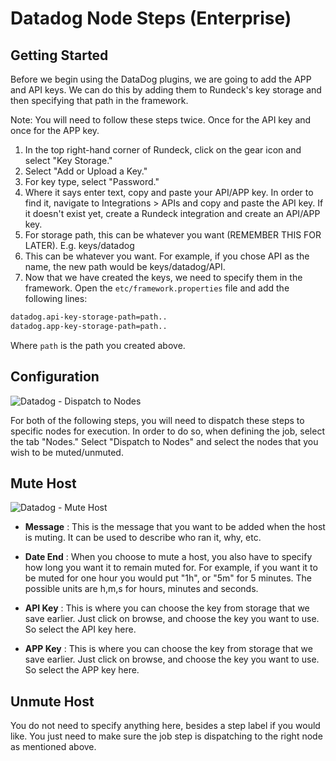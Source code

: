 # Datadog Node Steps (Enterprise)

## Getting Started

Before we begin using the DataDog plugins, we are going to add the APP and API keys. We can do this by adding them to Rundeck's key storage and then specifying that path in the framework. 

Note: You will need to follow these steps twice. Once for the API key and once for the APP key. 

1. In the top right-hand corner of Rundeck, click on the gear icon and select "Key Storage."
2. Select "Add or Upload a Key."
3. For key type, select "Password."
4. Where it says enter text, copy and paste your API/APP key.  In order to find it, navigate to Integrations > APIs and copy and paste the API key. If it doesn't exist yet, create a Rundeck integration and create an API/APP key.
5. For storage path, this can be whatever you want (REMEMBER THIS FOR LATER). E.g. keys/datadog
6. This can be whatever you want. For example, if you chose API as the name, the new path would be keys/datadog/API.
7. Now that we have created the keys, we need to specify them in the framework. Open the `etc/framework.properties` file and add the following lines:
```bash
datadog.api-key-storage-path=path..
datadog.app-key-storage-path=path..
```
Where `path` is the path you created above. 

## Configuration

![Datadog - Dispatch to Nodes](~@assets/img/datadog-dispatch.png)

For both of the following steps, you will need to dispatch these steps to specific nodes for execution. In order to do so, when defining the job, select the tab "Nodes." Select "Dispatch to Nodes" and select the nodes that you wish to be muted/unmuted.

## Mute Host

![Datadog - Mute Host](~@assets/img/datadog-mute.png)

- **Message**
: This is the message that you want to be added when the host is muting. It can be used to describe who ran it, why, etc.

- **Date End**
: When you choose to mute a host, you also have to specify how long you want it to remain muted for. For example, if you want it to be muted for one hour you would put "1h", or "5m" for 5 minutes. The possible units are h,m,s for hours, minutes and seconds.

 - **API Key**
 : This is where you can choose the key from storage that we save earlier. Just click on browse, and choose the key you want to use. So select the API key here. 
 
  - **APP Key**
  : This is where you can choose the key from storage that we save earlier. Just click on browse, and choose the key you want to use. So select the APP key here. 
  
  ## Unmute Host 
  
You do not need to specify anything here, besides a step label if you would like. You just need to make sure the job step is dispatching to the right node as mentioned above. 